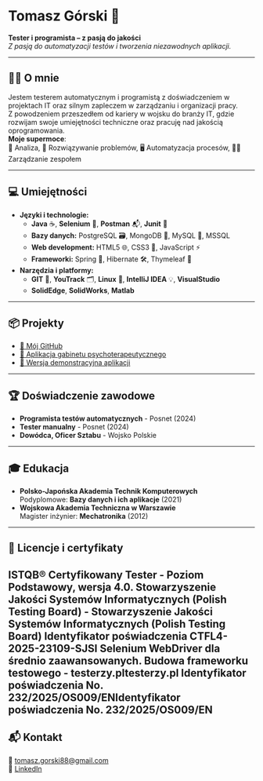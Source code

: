 # Tomasz Górski 🚀

**Tester i programista – z pasją do jakości**  
*Z pasją do automatyzacji testów i tworzenia niezawodnych aplikacji.*

---

## 🧑‍💻 O mnie
Jestem testerem automatycznym i programistą z doświadczeniem w projektach IT oraz silnym zapleczem w zarządzaniu i organizacji pracy.  
Z powodzeniem przeszedłem od kariery w wojsku do branży IT, gdzie rozwijam swoje umiejętności techniczne oraz pracuję nad jakością oprogramowania.  
**Moje supermoce**:  
🧠 Analiza, 🚀 Rozwiązywanie problemów, 🖥️ Automatyzacja procesów, 👨‍💼 Zarządzanie zespołem 

---

## 💻 Umiejętności
- **Języki i technologie:**  
  - **Java** ☕, **Selenium** 🧪, **Postman** 📬, **Junit** 🧾  
  - **Bazy danych:** PostgreSQL 🗃️, MongoDB 🍃, MySQL 🍥, MSSQL  
  - **Web development:** HTML5 🌐, CSS3 🎨, JavaScript ⚡  
  - **Frameworki:** Spring 🌱, Hibernate 🛠️, Thymeleaf 🍃
- **Narzędzia i platformy:**  
  - **GIT** 🔧, **YouTrack** 🗂️, **Linux** 🐧, **IntelliJ IDEA** 💡, **VisualStudio**  
  - **SolidEdge**, **SolidWorks**, **Matlab**
  
---

## 📦 Projekty
- [🔗 Mój GitHub](https://github.com/GoralTomaszGorski)
- [🏥 Aplikacja gabinetu psychoterapeutycznego](https://psychoterapia-krasnik.pl)
- [📱 Wersja demonstracyjna aplikacji](http://demo.psychoterapia-krasnik.pl)

---

## 🏆 Doświadczenie zawodowe
- **Programista testów automatycznych** - Posnet (2024)  
- **Tester manualny** - Posnet (2024)  
- **Dowódca, Oficer Sztabu** - Wojsko Polskie

---

## 🎓 Edukacja
- **Polsko-Japońska Akademia Technik Komputerowych**  
  Podyplomowe: **Bazy danych i ich aplikacje** (2021)  
- **Wojskowa Akademia Techniczna w Warszawie**  
  Magister inżynier: **Mechatronika** (2012)

---

## 📘 Licencje i certyfikaty
ISTQB® Certyfikowany Tester - Poziom Podstawowy, wersja 4.0.
Stowarzyszenie Jakości Systemów Informatycznych (Polish Testing Board) - Stowarzyszenie Jakości Systemów Informatycznych (Polish Testing Board)
Identyfikator poświadczenia CTFL4-2025-23109-SJSI
Selenium WebDriver dla średnio zaawansowanych. Budowa frameworku testowego - testerzy.pltesterzy.pl
Identyfikator poświadczenia No. 232/2025/OS009/ENIdentyfikator poświadczenia No. 232/2025/OS009/EN
---

## 📬 Kontakt
📧 [tomasz.gorski88@gmail.com](mailto:tomasz.gorski88@gmail.com)  
🔗 [LinkedIn](https://www.linkedin.com/in/tomasz-g%C3%B3rski-127132256/)
